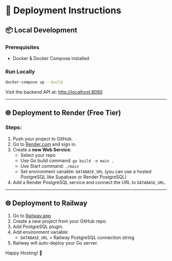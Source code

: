 # 🚀 Deployment Instructions

## 📦 Local Development

### Prerequisites
- Docker & Docker Compose installed

### Run Locally
```bash
docker-compose up --build
```
Visit the backend API at: [http://localhost:8080](http://localhost:8080)

---

## 🌐 Deployment to Render (Free Tier)

### Steps:
1. Push your project to GitHub.
2. Go to [Render.com](https://render.com) and sign in.
3. Create a **new Web Service**:
   - Select your repo
   - Use Go build command: `go build -o main .`
   - Use Start command: `./main`
   - Set environment variable: `DATABASE_URL` (you can use a hosted PostgreSQL like Supabase or Render PostgreSQL)
4. Add a Render PostgreSQL service and connect the URL to `DATABASE_URL`.

---

## 🌐 Deployment to Railway

1. Go to [Railway.app](https://railway.app)
2. Create a new project from your GitHub repo.
3. Add PostgreSQL plugin.
4. Add environment variable:
   - `DATABASE_URL` = Railway PostgreSQL connection string
5. Railway will auto-deploy your Go server.

Happy Hosting! 🌠

